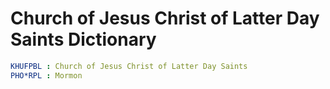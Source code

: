 # Church of Jesus Christ of Latter Day Saints Dictionary

```yaml
KHUFPBL : Church of Jesus Christ of Latter Day Saints
PHO*RPL : Mormon
```
